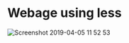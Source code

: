 # Webage using less 
 
![Screenshot 2019-04-05 11 52 53](https://user-images.githubusercontent.com/18361791/55608337-dc5adb00-579b-11e9-8ea1-ede04f5099b8.png)
